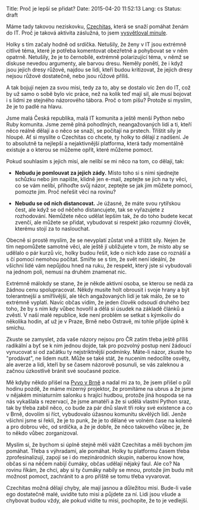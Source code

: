 Title: Proč je lepší se přidat?
Date: 2015-04-20 11:52:13
Lang: cs
Status: draft

Máme tady takovou neziskovku, [Czechitas](http://czechitas.cz/), která se snaží pomáhat ženám do IT. Proč je taková aktivita záslužná, to jsem [vysvětloval minule]({filename}2015-04-19_proc-pomahat-holkam-do-it.md).

Holky s tím začaly hodně od srdíčka. Netušily, že ženy v IT jsou extrémně citlivé téma, které je potřeba komentovat obezřetně a pohybovat se v něm opatrně. Netušily, že je to černobílé, extrémně polarizující téma, v němž se diskuse nevedou argumenty, ale barvou dresu. Neměly ponětí, že i když jsou jejich dresy růžové, najdou se lidi, kteří budou kritizovat, že jejich dresy nejsou růžové dostatečně, nebo jsou růžové příliš.

A tak bojují nejen za svou misi, tedy za to, aby se dostalo víc žen do IT, což by už samo o sobě bylo víc práce, než na kolik teď mají sil, ale musí bojovat i s lidmi ze stejného názorového tábora. Proč o tom píšu? Protože si myslím, že je to padlé na hlavu.

Jsme malá Česká republika, malá IT komunita a ještě menší Python nebo Ruby komunita. Jsme země plná pohodlných, neangažovaných lidí a ti, kteří něco reálně dělají a o něco se snaží, se počítají na prstech. Tříštit síly je hloupé. Ať si myslíte o Czechitas co chcete, ty holky to dělají z nadšení. Je to absolutně ta nejlepší a nejaktivnější platforma, která tady momentálně existuje a o kterou se můžeme opřít, které můžeme pomoct.

Pokud souhlasím s jejich misí, ale nelíbí se mi něco na tom, co dělají, tak:

- **Nebudu je pomlouvat za jejich zády.** Místo toho si s nimi sjednejte schůzku nebo jim napište, klidně jen e-mail, zeptejte se jich na ty věci, co se vám nelíbí, přihoďte svůj názor, zeptejte se jak jim můžete pomoci, pomozte jim. Proč neřešit věci na rovinu?

- **Nebudu se od nich distancovat.** Je úžasné, že máte svou rytířskou čest, ale když se od něčeho distancujete, tak se vyřazujete z rozhodování. Nemůžete něco udělat lepším tak, že do toho budete kecat zvenčí, ale můžete se přidat, vybudovat si respekt jako rozumný člověk, kterému stojí za to naslouchat.

Obecně si prostě myslím, že se nevyplatí zůstat vně a tříštit síly. Nejen že tím nepomůžete samotné věci, ale ještě jí ubližujete v tom, že místo aby se udělalo o pár kurzů víc, holky budou řešit, kde o nich kdo zase co roznáší a s čí pomocí nemohou počítat. Smiřte se s tím, že svět není ideální, že všichni lidé vám nepůjdou hned na ruku, že respekt, který jste si vybudovali na jednom poli, nemusí na druhém znamenat nic.

Extrémně málokdy se stane, že je někde aktivní osoba, se kterou se nedá za žádnou cenu spolupracovat. Někdy musíte holt obrousit i svoje hrany a být tolerantnejší a smířlivější, ale těch angažovaných lidí je tak málo, že se to extrémně vyplatí. Navíc občas vidím, že jeden člověk odsoudí druhého bez toho, že by s ním kdy vůbec hovořil a dělá si úsudek na základě článků a zvěstí. V naší malé republice, kde není problém se setkat s kýmkoliv do několika hodin, ať už je v Praze, Brně nebo Ostravě, mi tohle přijde úplně k smíchu.

Zkuste se zamyslet, zda vaše názory nejsou pro ČR zatím třeba ještě příliš radikální a byť se k nim jednou dojde, tak pro pozvolný postup není žádoucí vynucovat si od začátku ty nejstriktnější podmínky. Máte-li názor, zkuste ho "prodávat", ne lidem nutit. Může se také stát, že nucením nedocílíte osvěty, ale averze a lidi, kteří by se časem názorově posunuli, se vás zaleknou a začnou úzkostlivě bránit své současné pozice.

Mě kdyby někdo přišel na [Pyvo v Brně](http://brno.pyvo.cz/) a nadal mi za to, že jsem přišel o půl hodinu pozdě, že máme mizerný projektor, že promítáme na ubrus a že jsme v nějakém miniaturním salonku s hrající hudbou, protože jiná hospoda se na nás vykašlala s rezervací, že jsme amatéři a že si udělá vlastní Python sraz, tak by třeba zabil něco, co bude za pár dnů slavit tři roky své existence a co v Brně, dovolím si říct, vybudovalo úžasnou komunitu skvělých lidí. Jenže všichni jsme si řekli, že je to punk, že je to dělané ve volném čase na koleně a pro dobrou věc, od srdíčka, a že je dobře, že něco takového vůbec je, že to někdo vůbec zorganizoval.

Myslím si, že bychom si úplně stejně měli vážit Czechitas a měli bychom jim pomáhat. Třeba s výhradami, ale pomáhat. Holky tu platformu časem třeba zprofesinalizují, zapojí se i do mezinárodních skupin, naberou know how, občas si na něčem nabijí čumáky, občas udělají nějaký faul. Ale co? Na rovinu říkám, že chci, aby si ty čumáky nabily se mnou, protože jim budu mít možnost pomoct, zachránit to a pro příště se tomu třeba vyvarovat.

Czechitas možná dělají chyby, ale mají jasnou a důležitou misi. Bude-li vaše ego dostatečně malé, uvidíte tuto misi a půjdete za ní. Lidi jsou všude a chybovat budou vždy, ale pokud vidíte tu misi, pochopíte, že to je vedlejší.
